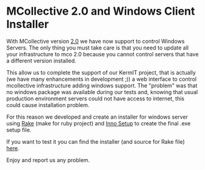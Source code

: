 # MCollective 2.0 and Windows Client Installer

With MCollective version <a href="http://puppetlabs.com/misc/download-options/">2.0</a> we have now support to control Windows Servers. The only thing you must take care is that you need to update all your infrastructure to mco 2.0 because you cannot control servers that have a different version installed.

This allow us to complete the support of our KermIT project, that is actually (we have many enhancements in development ;)) a web interface to control mcollective infrastructure adding windows support. The "problem" was that no windows package was available during our tests and, knowing that usual production environment servers could not have access to internet, this could cause installation problem.

For this reason we developed and create an installer for windows server using <a href="http://rake.rubyforge.org/">Rake</a> (make for ruby project) and <a href="http://www.jrsoftware.org/isinfo.php">Inno Setup</a> to create the final .exe setup file.

If you want to test it you can find the installer (and source for Rake file) <a href="http://repos.mornati.net/mcollective/">here</a>.

Enjoy and report us any problem.